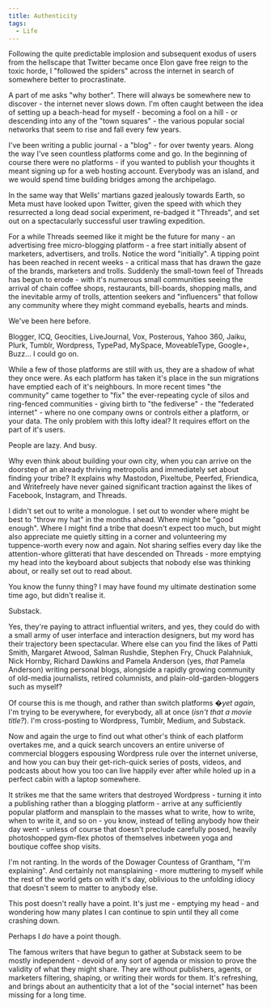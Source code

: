 ```yaml
---
title: Authenticity
tags:
  - Life
---
```


Following the quite predictable implosion and subsequent exodus of users from the hellscape that Twitter became once Elon gave free reign to the toxic horde, I "followed the spiders" across the internet in search of somewhere better to procrastinate.

A part of me asks "why bother". There will always be somewhere new to discover - the internet never slows down. I'm often caught between the idea of setting up a beach-head for myself - becoming a fool on a hill - or descending into any of the "town squares" - the various popular social networks that seem to rise and fall every few years.

I've been writing a public journal - a "blog" - for over twenty years. Along the way I've seen countless platforms come and go. In the beginning of course there were no platforms - if you wanted to publish your thoughts it meant signing up for a web hosting account. Everybody was an island, and we would spend time building bridges among the archipelago.

In the same way that Wells' martians gazed jealously towards Earth, so Meta must have looked upon Twitter, given the speed with which they resurrected a long dead social experiment, re-badged it "Threads", and set out on a spectacularly successful user trawling expedition.

For a while Threads seemed like it might be the future for many - an advertising free micro-blogging platform - a free start initially absent of marketers, advertisers, and trolls. Notice the word "initially". A tipping point has been reached in recent weeks - a critical mass that has drawn the gaze of the brands, marketers and trolls. Suddenly the small-town feel of Threads has begun to erode - with it's numerous small communities seeing the arrival of chain coffee shops, restaurants, bill-boards, shopping malls, and the inevitable army of trolls, attention seekers and "influencers" that follow any community where they might command eyeballs, hearts and minds.

We've been here before.

Blogger, ICQ, Geocities, LiveJournal, Vox, Posterous, Yahoo 360, Jaiku, Plurk, Tumblr, Wordpress, TypePad, MySpace, MoveableType, Google+, Buzz... I could go on.

While a few of those platforms are still with us, they are a shadow of what they once were. As each platform has taken it's place in the sun migrations have emptied each of it's neighbours. In more recent times "the community" came together to "fix" the ever-repeating cycle of silos and ring-fenced communities - giving birth to "the fediverse" - the "federated internet" - where no one company owns or controls either a platform, or your data. The only problem with this lofty ideal? It requires effort on the part of it's users.

People are lazy. And busy.

Why even think about building your own city, when you can arrive on the doorstep of an already thriving metropolis and immediately set about finding your tribe? It explains why Mastodon, Pixeltube, Peerfed, Friendica, and Writefreely have never gained significant traction against the likes of Facebook, Instagram, and Threads.

I didn't set out to write a monologue. I set out to wonder where might be best to "throw my hat" in the months ahead. Where might be "good enough". Where I might find a tribe that doesn't expect too much, but might also appreciate me quietly sitting in a corner and volunteering my tuppence-worth every now and again. Not sharing selfies every day like the attention-whore glitterati that have descended on Threads - more emptying my head into the keyboard about subjects that nobody else was thinking about, or really set out to read about.

You know the funny thing? I may have found my ultimate destination some time ago, but didn't realise it.

Substack.

Yes, they're paying to attract influential writers, and yes, they could do with a small army of user interface and interaction designers, but my word has their trajectory been spectacular. Where else can you find the likes of Patti Smith, Margaret Atwood, Salman Rushdie, Stephen Fry, Chuck Palahniuk, Nick Hornby, Richard Dawkins and Pamela Anderson (yes, *that* Pamela Anderson) writing personal blogs, alongside a rapidly growing community of old-media journalists, retired columnists, and plain-old-garden-bloggers such as myself?

Of course this is me though, and rather than switch platforms �*yet again*, I'm trying to be everywhere, for everybody, all at once (*isn't that a movie title?*). I'm cross-posting to Wordpress, Tumblr, Medium, and Substack.

Now and again the urge to find out what other's think of each platform overtakes me, and a quick search uncovers an entire universe of commercial bloggers espousing Wordpress rule over the internet universe, and how you can buy their get-rich-quick series of posts, videos, and podcasts about how you too can live happily ever after while holed up in a perfect cabin with a laptop somewhere.

It strikes me that the same writers that destroyed Wordpress - turning it into a publishing rather than a blogging platform - arrive at any sufficiently popular platform and mansplain to the masses what to write, how to write, when to write it, and so on - you know, instead of telling anybody how their day went - unless of course that doesn't preclude carefully posed, heavily photoshopped gym-flex photos of themselves inbetween yoga and boutique coffee shop visits.

I'm not ranting. In the words of the Dowager Countess of Grantham, "I'm explaining". And certainly not mansplaining - more muttering to myself while the rest of the world gets on with it's day, oblivious to the unfolding idiocy that doesn't seem to matter to anybody else.

This post doesn't really have a point. It's just me - emptying my head - and wondering how many plates I can continue to spin until they all come crashing down.

Perhaps I *do* have a point though.

The famous writers that have begun to gather at Substack seem to be mostly independent - devoid of any sort of agenda or mission to prove the validity of what they might share. They are without publishers, agents, or marketers filtering, shaping, or writing their words for them. It's refreshing, and brings about an authenticity that a lot of the "social internet" has been missing for a long time.